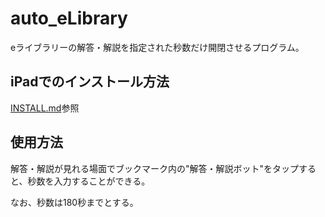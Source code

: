 # auto_eLibrary
eライブラリーの解答・解説を指定された秒数だけ開閉させるプログラム。

## iPadでのインストール方法
[INSTALL.md](INSTALL.md)参照

## 使用方法
解答・解説が見れる場面でブックマーク内の"解答・解説ボット"をタップすると、秒数を入力することができる。

なお、秒数は180秒までとする。

